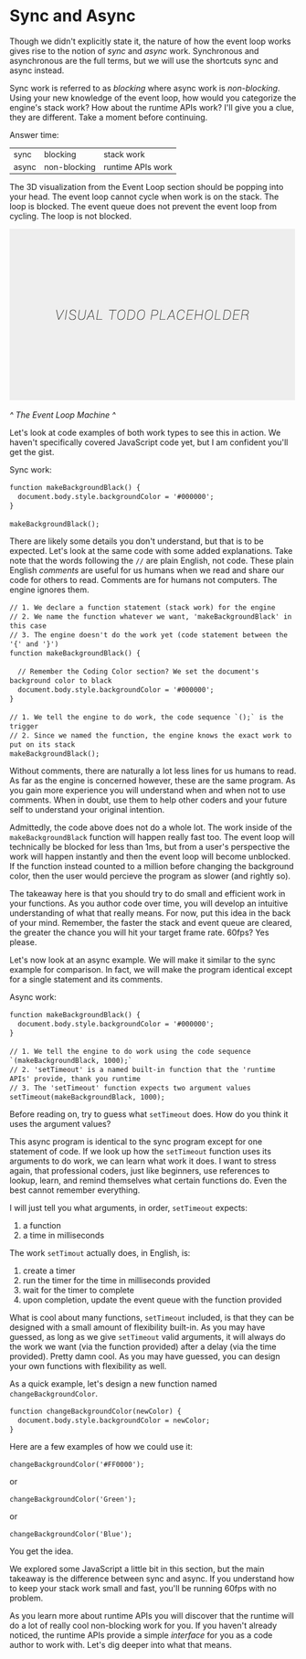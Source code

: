 # Sync and Async

Though we didn't explicitly state it, the nature of how the event loop works gives rise to the notion of *sync* and *async* work. Synchronous and asynchronous are the full terms, but we will use the shortcuts sync and async instead.

Sync work is referred to as *blocking* where async work is *non-blocking*. Using your new knowledge of the event loop, how would you categorize the engine's stack work? How about the runtime APIs work? I'll give you a clue, they are different. Take a moment before continuing.

Answer time:
<table>
  <tr>
    <td>sync</td>
    <td>blocking</td>
    <td>stack work</td>
  </tr>
  <tr>
    <td>async</td>
    <td>non-blocking</td>
    <td>runtime APIs work</td>
  </tr>
</table>

The 3D visualization from the Event Loop section should be popping into your head. The event loop cannot cycle when work is on the stack. The loop is blocked. The event queue does not prevent the event loop from cycling. The loop is not blocked.

![alt text](../assets/visual-todo-placeholder.jpg "The Event Loop Machine")

*^ The Event Loop Machine ^*

Let's look at code examples of both work types to see this in action. We haven't specifically covered JavaScript code yet, but I am confident you'll get the gist.

Sync work:
```
function makeBackgroundBlack() {
  document.body.style.backgroundColor = '#000000';
}

makeBackgroundBlack();
```

There are likely some details you don't understand, but that is to be expected. Let's look at the same code with some added explanations. Take note that the words following the `//` are plain English, not code. These plain English *comments* are useful for us humans when we read and share our code for others to read. Comments are for humans not computers. The engine ignores them.

```
// 1. We declare a function statement (stack work) for the engine
// 2. We name the function whatever we want, 'makeBackgroundBlack' in this case
// 3. The engine doesn't do the work yet (code statement between the '{' and '}')
function makeBackgroundBlack() {

  // Remember the Coding Color section? We set the document's background color to black
  document.body.style.backgroundColor = '#000000';
}

// 1. We tell the engine to do work, the code sequence `();` is the trigger
// 2. Since we named the function, the engine knows the exact work to put on its stack
makeBackgroundBlack();
```

Without comments, there are naturally a lot less lines for us humans to read. As far as the engine is concerned however, these are the same program. As you gain more experience you will understand when and when not to use comments. When in doubt, use them to help other coders and your future self to understand your original intention.

Admittedly, the code above does not do a whole lot. The work inside of the `makeBackgroundBlack` function will happen really fast too. The event loop will technically be blocked for less than 1ms, but from a user's perspective the work will happen instantly and then the event loop will become unblocked. If the function instead counted to a million before changing the background color, then the user would percieve the program as slower (and rightly so).

The takeaway here is that you should try to do small and efficient work in your functions. As you author code over time, you will develop an intuitive understanding of what that really means. For now, put this idea in the back of your mind. Remember, the faster the stack and event queue are cleared, the greater the chance you will hit your target frame rate. 60fps? Yes please.

Let's now look at an async example. We will make it similar to the sync example for comparison. In fact, we will make the program identical except for a single statement and its comments.

Async work:
```
function makeBackgroundBlack() {
  document.body.style.backgroundColor = '#000000';
}

// 1. We tell the engine to do work using the code sequence `(makeBackgroundBlack, 1000);`
// 2. 'setTimeout' is a named built-in function that the 'runtime APIs' provide, thank you runtime
// 3. The 'setTimeout' function expects two argument values
setTimeout(makeBackgroundBlack, 1000);
```

Before reading on, try to guess what `setTimeout` does. How do you think it uses the argument values?

This async program is identical to the sync program except for one statement of code. If we look up how the `setTimeout` function uses its arguments to do work, we can learn what work it does. I want to stress again, that professional coders, just like beginners, use references to lookup, learn, and remind themselves what certain functions do. Even the best cannot remember everything.

I will just tell you what arguments, in order, `setTimeout` expects:
1. a function
2. a time in milliseconds

The work `setTimout` actually does, in English, is:
1. create a timer
2. run the timer for the time in milliseconds provided
3. wait for the timer to complete
4. upon completion, update the event queue with the function provided

What is cool about many functions, `setTimeout` included, is that they can be designed with a small amount of flexibility built-in. As you may have guessed, as long as we give `setTimeout` valid arguments, it will always do the work we want (via the function provided) after a delay (via the time provided). Pretty damn cool. As you may have guessed, you can design your own functions with flexibility as well.

As a quick example, let's design a new function named `changeBackgroundColor`.
```
function changeBackgroundColor(newColor) {
  document.body.style.backgroundColor = newColor;
}
```

Here are a few examples of how we could use it:
```
changeBackgroundColor('#FF0000');
```

or

```
changeBackgroundColor('Green');
```

or

```
changeBackgroundColor('Blue');
```

You get the idea.

We explored some JavaScript a little bit in this section, but the main takeaway is the difference between sync and async. If you understand how to keep your stack work small and fast, you'll be running 60fps with no problem.

As you learn more about runtime APIs you will discover that the runtime will do a lot of really cool non-blocking work for you. If you haven't already noticed, the runtime APIs provide a simple *interface* for you as a code author to work with. Let's dig deeper into what that means.
